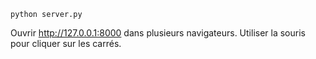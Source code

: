 ```
python server.py
```

Ouvrir http://127.0.0.1:8000  dans plusieurs navigateurs. Utiliser la souris pour cliquer sur les carrés.